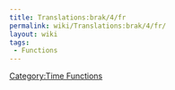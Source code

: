 ```yaml
---
title: Translations:brak/4/fr
permalink: wiki/Translations:brak/4/fr/
layout: wiki
tags:
 - Functions
---
```


[Category:Time Functions](/wiki/Category:Time_Functions "wikilink")
